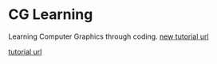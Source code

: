# CG Learning

Learning Computer Graphics through coding.
[new tutorial url](https://learnopengl-cn.github.io)

[tutorial
url](http://www.opengl-tutorial.org/beginners-tutorials/)


